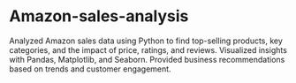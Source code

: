 # Amazon-sales-analysis
Analyzed Amazon sales data using Python to find top-selling products, key categories, and the impact of price, ratings, and reviews. Visualized insights with Pandas, Matplotlib, and Seaborn. Provided business recommendations based on trends and customer engagement.
